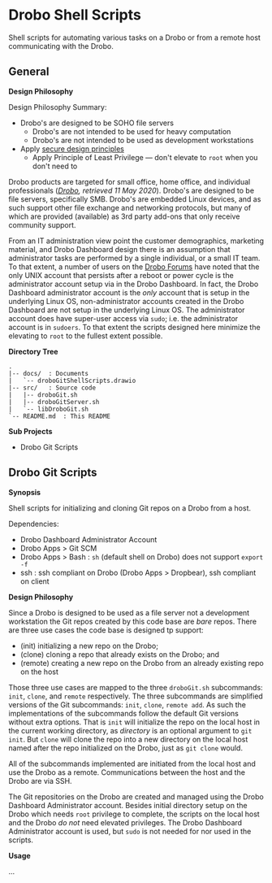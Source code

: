 # Drobo Shell Scripts

Shell scripts for automating various tasks on a Drobo or from a remote host communicating with the Drobo.

## General

**Design Philosophy**

Design Philosophy Summary:
- Drobo's are designed to be SOHO file servers
  - Drobo's are not intended to be used for heavy computation
  - Drobo's are not intended to be used as development workstations
- Apply [secure design principles](https://web.mit.edu/Saltzer/www/publications/protection/Basic.html)
  - Apply Principle of Least Privilege &mdash; don't elevate to `root` when you don't need to

Drobo products are targeted for small office, home office, and individual professionals (<cite>[Drobo](https://www.drobo.com/), retrieved 11 May 2020</cite>).
Drobo's are designed to be file servers, specifically SMB.
Drobo's are embedded Linux devices, and as such support other file exchange and networking protocols, but many of which are provided (available) as 3rd party add-ons that only receive community support.

From an IT administration view point the customer demographics, marketing material, and Drobo Dashboard design there is an assumption that administrator tasks are performed by a single individual, or a small IT team.
To that extent, a number of users on the [Drobo Forums](https://drobocommunity.m-ize.com/) have noted that the only UNIX account that persists after a reboot or power cycle is the administrator account setup via in the Drobo Dashboard.
In fact, the Drobo Dashboard administrator account is the *only* account that is setup in the underlying Linux OS, non-administrator accounts created in the Drobo Dashboard are not setup in the underlying Linux OS.
The administrator account does have super-user access via `sudo`; i.e. the administrator account is in `sudoers`.
To that extent the scripts designed here minimize the elevating to `root` to the fullest extent possible.

**Directory Tree**

```
.
|-- docs/  : Documents
|   `-- droboGitShellScripts.drawio
|-- src/   : Source code
|   |-- droboGit.sh
|   |-- droboGitServer.sh
|   `-- libDroboGit.sh
`-- README.md  : This README
```

**Sub Projects**

- Drobo Git Scripts

## Drobo Git Scripts

**Synopsis**

Shell scripts for initializing and cloning Git repos on a Drobo from a host.

Dependencies:

- Drobo Dashboard Administrator Account
- Drobo Apps > Git SCM
- Drobo Apps > Bash : `sh` (default shell on Drobo) does not support `export -f`
- ssh : ssh compliant on Drobo (Drobo Apps > Dropbear), ssh compliant on client

**Design Philosophy**

Since a Drobo is designed to be used as a file server not a development workstation the Git repos created by this code base are *bare* repos.
There are three use cases the code base is designed tp support:

- (init) initializing a new repo on the Drobo;
- (clone) cloning a repo that already exists on the Drobo; and
- (remote) creating a new repo on the Drobo from an already existing repo on the host

Those three use cases are mapped to the three `droboGit.sh` subcommands: `init`, `clone`, and `remote` respectively.
The three subcommands are simplified versions of the Git subcommands: `init`, `clone`, `remote add`.
As such the implementations of the subcommands follow the default Git versions without extra options.
That is `init` will initialize the repo on the local host in the current working directory, as *directory* is an optional argument to `git init`.
But `clone` will clone the repo into a new directory on the local host named after the repo initialized on the Drobo, just as `git clone` would.

All of the subcommands implemented are initiated from the local host and use the Drobo as a remote.
Communications between the host and the Drobo are via SSH.

The Git repositories on the Drobo are created and managed using the Drobo Dashboard Administrator account.
Besides initial directory setup on the Drobo which needs `root` privilege to complete, the scripts on the local host and the Drobo *do not* need elevated privileges.
The Drobo Dashboard Administrator account is used, but `sudo` is not needed for nor used in the scripts.

**Usage**

...

